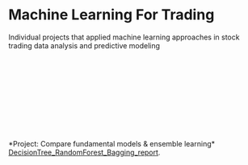 # Machine Learning For Trading
Individual projects that applied machine learning approaches in stock trading data analysis and predictive modeling

<object data="https://github.com/yubailibra/Machine_Learning_For_Trading/blob/master/DecisionTree_RandomForest_Bagging_report.pdf" type="application/pdf" width="700px" height="1400px">
    <embed src="https://github.com/yubailibra/Machine_Learning_For_Trading/blob/master/DecisionTree_RandomForest_Bagging_report.pdf">
        <p>*Project: Compare fundamental models & ensemble learning* <a href="https://github.com/yubailibra/Machine_Learning_For_Trading/blob/master/DecisionTree_RandomForest_Bagging_report.pdf">DecisionTree_RandomForest_Bagging_report</a>.</p>
    </embed>
</object>


